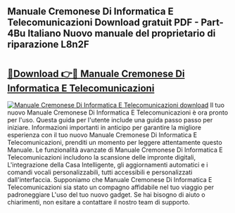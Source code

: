 ## Manuale Cremonese Di Informatica E Telecomunicazioni Download gratuit PDF - Part-4Bu Italiano Nuovo manuale del proprietario di riparazione L8n2F

# <h2><a href="http://dfgdps.blite.top/?on=Manuale+Cremonese+Di+Informatica+E+Telecomunicazioni">🔗Download 👉🔴 Manuale Cremonese Di Informatica E Telecomunicazioni</a></h2>

[![Manuale Cremonese Di Informatica E Telecomunicazioni download](https://i.imgur.com/lujVjoI.png)](http://dfgdps.blite.top/?on=Manuale+Cremonese+Di+Informatica+E+Telecomunicazioni)
Il tuo nuovo Manuale Cremonese Di Informatica E Telecomunicazioni è ora pronto per l'uso. Questa guida per l'utente include una guida passo passo per iniziare. Informazioni importanti in anticipo per garantire la migliore esperienza con il tuo nuovo Manuale Cremonese Di Informatica E Telecomunicazioni, prenditi un momento per leggere attentamente questo Manuale. Le funzionalità avanzate di Manuale Cremonese Di Informatica E Telecomunicazioni includono la scansione delle impronte digitali, L'integrazione della Casa Intelligente, gli aggiornamenti automatici e i comandi vocali personalizzabili, tutti accessibili e personalizzati dall'interfaccia. Supponiamo che Manuale Cremonese Di Informatica E Telecomunicazioni sia stato un compagno affidabile nel tuo viaggio per padroneggiare L'uso del tuo nuovo gadget. Se hai bisogno di aiuto o chiarimenti, non esitare a contattare il nostro team di supporto.
